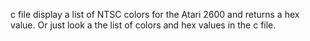 c file display a list of NTSC colors for the Atari 2600 and returns a hex value. Or just look a the list of colors and hex values in the c file.
